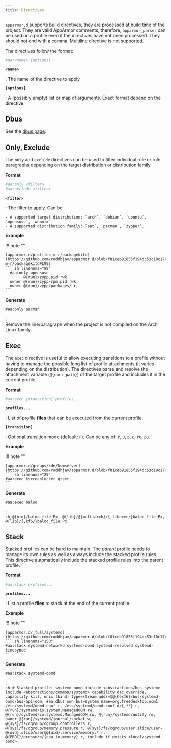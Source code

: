 ```yaml
---
title: Directives
---
```


`apparmor.d` supports build directives, they are processed at build time of the project. They are valid AppArmor comments, therefore, `apparmor_parser` can be used on a profile even if the directives have not been processed. They should not end with a comma. Multiline directive is not supported.

The directives follow the format:
```sh
#aa:<name> [options]
```

**`<name>`**

:   The name of the directive to apply


**`[options]`**

:   A (possibly empty) list or map of arguments. Exact format depend on the directive.

## Dbus

See the [dbus page](dbus.md#dbus-directive).

    
## Only, Exclude

The `only` and `exclude` directives can be used to filter individual rule or rule paragraphs depending on the target distribution or distribution family.

**Format**

```sh
#aa:only <filter>
#aa:exclude <filter>
```

**`<filter>`**

:   The filter to apply. Can be:

    - A supported target distribution: `arch`, `debian`, `ubuntu`, `opensuse`, `whonix`.
    - A supported distribution family: `apt`, `pacman`, `zypper`.

**Example**

!!! note ""

    [apparmor.d/profiles-m-r/packagekitd](https://github.com/roddhjav/apparmor.d/blob/f81ceb91855f194dc53c10c17cbe1d7b50434a1e/apparmor.d/profiles-m-r/packagekitd#L99)
    ``` sh linenums="99"
      #aa:only opensuse
            @{run}/zypp.pid rwk,
      owner @{run}/zypp-rpm.pid rwk,
      owner @{run}/zypp/packages/ r,
    ```

**Generate**

`#aa:only pacman`

:   
    Remove the line/paragraph when the project is not compiled on the Arch Linux family.


## Exec

The `exec` directive is useful to allow executing transitions to a profile without having to manage the possible long list of profile attachments (it varies depending on the distribution). The directives parse and resolve the attachment variable (`@{exec_path}`) of the target profile and includes it in the current profile.

**Format**

```sh
#aa:exec [transition] profiles...
```

**`profiles...`**

:   List of profile **files** that can be executed from the current profile.

**`[transition]`**

:   Optional transition mode (default: `P`). Can be any of: `P`, `U`, `p`, `u`, `PU`, `pu`.


**Example**

!!! note ""

    [apparmor.d/groups/kde/ksmserver](https://github.com/roddhjav/apparmor.d/blob/f81ceb91855f194dc53c10c17cbe1d7b50434a1e/apparmor.d/groups/kde/ksmserver#L29)
    ``` sh linenums="29"
    #aa:exec kscreenlocker_greet
    ```

**Generate**

`#aa:exec baloo`

:   
    ```sh
    @{bin}/baloo_file Px,
    @{lib}/@{multiarch}/{,libexec/}baloo_file Px,
    @{lib}/{,kf6/}baloo_file Px,
    ```


## Stack

[Stacked](https://gitlab.com/apparmor/apparmor/-/wikis/AppArmorStacking) profiles can be hard to maintain. The *parent* profile needs to manage its own rules as well as always include the stacked profile rules. This directive automatically include the stacked profile rules into the parent profile.

**Format**

```sh
#aa:stack profiles...
```

**`profiles...`**

:   List a profile **files** to stack at the end of the current profile.


**Example**

!!! note ""

    [apparmor.d/_full/systemd](https://github.com/roddhjav/apparmor.d/blob/f81ceb91855f194dc53c10c17cbe1d7b50434a1e/apparmor.d/groups/_full/systemd#L150)
    ``` sh linenums="150"
    #aa:stack systemd-networkd systemd-oomd systemd-resolved systemd-timesyncd
    ```

**Generate**

`#aa:stack systemd-oomd`

:   
    ```sh
    # Stacked profile: systemd-oomd
    include <abstractions/bus-system>
    include <abstractions/common/systemd>
    capability dac_override,
    capability kill,
    unix (bind) type=stream addr=@@{hex16}/bus/systemd-oomd/bus-api-oom,
    #aa:dbus own bus=system name=org.freedesktop.oom1
    /etc/systemd/oomd.conf r,
    /etc/systemd/oomd.conf.d/{,**} r,
            @{run}/systemd/io.system.ManagedOOM rw,
            @{run}/systemd/io.systemd.ManagedOOM rw,
            @{run}/systemd/notify rw,
    owner @{run}/systemd/journal/socket w,
    @{sys}/fs/cgroup/cgroup.controllers r,
    @{sys}/fs/cgroup/memory.pressure r,
    @{sys}/fs/cgroup/user.slice/user-@{uid}.slice/user@@{uid}.service/memory.* r,
    @{PROC}/pressure/{cpu,io,memory} r,
    include if exists <local/systemd-oomd>
    ```
